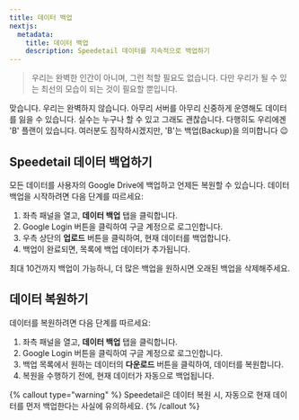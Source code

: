 ```yaml
---
title: 데이터 백업
nextjs:
  metadata:
    title: 데이터 백업
    description: Speedetail 데이터를 지속적으로 백업하기
---
```


> 우리는 완벽한 인간이 아니며, 그런 척할 필요도 없습니다. 다만 우리가 될 수 있는 최선의 모습이 되는 것이 필요할 뿐입니다.

맞습니다. 우리는 완벽하지 않습니다. 아무리 서버를 아무리 신중하게 운영해도 데이터를 잃을 수 있습니다. 실수는 누구나 할 수 있고 그래도 괜찮습니다. 다행히도 우리에겐 'B' 플랜이 있습니다. 여러분도 짐작하시겠지만, 'B'는 백업(Backup)을 의미합니다 😉

## Speedetail 데이터 백업하기

모든 데이터를 사용자의 Google Drive에 백업하고 언제든 복원할 수 있습니다.
데이터 백업을 시작하려면 다음 단계를 따르세요:

1. 좌측 패널을 열고, **데이터 백업** 탭을 클릭합니다.
2. Google Login 버튼을 클릭하여 구글 계정으로 로그인합니다.
3. 우측 상단의 **업로드** 버튼을 클릭하여, 현재 데이터를 백업합니다.
4. 백업이 완료되면, 목록에 백업 데이터가 추가됩니다.

최대 10건까지 백업이 가능하니, 더 많은 백업을 원하시면 오래된 백업을 삭제해주세요.

## 데이터 복원하기

데이터를 복원하려면 다음 단계를 따르세요:

1. 좌측 패널을 열고, **데이터 백업** 탭을 클릭합니다.
2. Google Login 버튼을 클릭하여 구글 계정으로 로그인합니다.
3. 백업 목록에서 원하는 데이터의 **다운로드** 버튼을 클릭하여, 데이터를 복원합니다.
4. 복원을 수행하기 전에, 현재 데이터가 자동으로 백업됩니다.

{% callout type="warning" %}
Speedetail은 데이터 복원 시, 자동으로 현재 데이터를 먼저 백업한다는 사실에 유의하세요.
{% /callout %}
